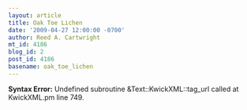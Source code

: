 ```yaml
---
layout: article
title: Oak Toe Lichen
date: '2009-04-27 12:00:00 -0700'
author: Reed A. Cartwright
mt_id: 4186
blog_id: 2
post_id: 4186
basename: oak_toe_lichen
---
```

<p><strong>Syntax Error:</strong> Undefined subroutine &Text::KwickXML::tag_url called at KwickXML.pm line 749.
</p>
